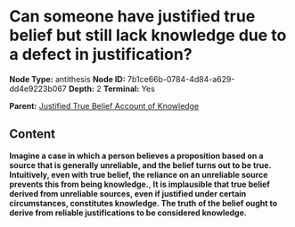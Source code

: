 # Can someone have justified true belief but still lack knowledge due to a defect in justification?

**Node Type:** antithesis
**Node ID:** 7b1ce66b-0784-4d84-a629-dd4e9223b067
**Depth:** 2
**Terminal:** Yes

**Parent:** [Justified True Belief Account of Knowledge](justified-true-belief-account-of-knowledge.md)

## Content

**Imagine a case in which a person believes a proposition based on a source that is generally unreliable, and the belief turns out to be true. Intuitively, even with true belief, the reliance on an unreliable source prevents this from being knowledge.**, **It is implausible that true belief derived from unreliable sources, even if justified under certain circumstances, constitutes knowledge. The truth of the belief ought to derive from reliable justifications to be considered knowledge.**
